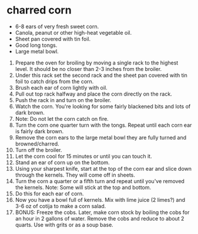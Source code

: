 charred corn
=========
* 6-8 ears of very fresh sweet corn.
* Canola, peanut or other high-heat vegetable oil.
* Sheet pan covered with tin foil.
* Good long tongs.
* Large metal bowl.

1. Prepare the oven for broiling by moving a single rack to the highest level. It should be no closer than 2-3 inches from the broiler.
2. Under this rack set the second rack and the sheet pan covered with tin foil to catch drips from the corn.
3. Brush each ear of corn lightly with oil.
4. Pull out top rack halfway and place the corn directly on the rack.
5. Push the rack in and turn on the broiler.
6. Watch the corn. You're looking for some fairly blackened bits and lots of dark brown.
7. Note: Do not let the corn catch on fire.
8. Turn the corn one quarter turn with the tongs. Repeat until each corn ear is fairly dark brown.
9. Remove the corn ears to the large metal bowl they are fully turned and browned/charred.
10. Turn off the broiler.
11. Let the corn cool for 15 minutes or until you can touch it.
12. Stand an ear of corn up on the bottom.
13. Using your sharpest knife, start at the top of the corn ear and slice down through the kernels. They will come off in sheets.
14. Turn the corn a quarter or a fifth turn and repeat until you've removed the kernels. Note: Some will stick at the top and bottom.
15. Do this for each ear of corn.
16. Now you have a bowl full of kernels. Mix with lime juice (2 limes?) and 3-6 oz of cotija to make a corn salad.
17. BONUS: Freeze the cobs. Later, make corn stock by boiling the cobs for an hour in 2 gallons of water. Remove the cobs and reduce to about 2 quarts. Use with grits or as a soup base.
